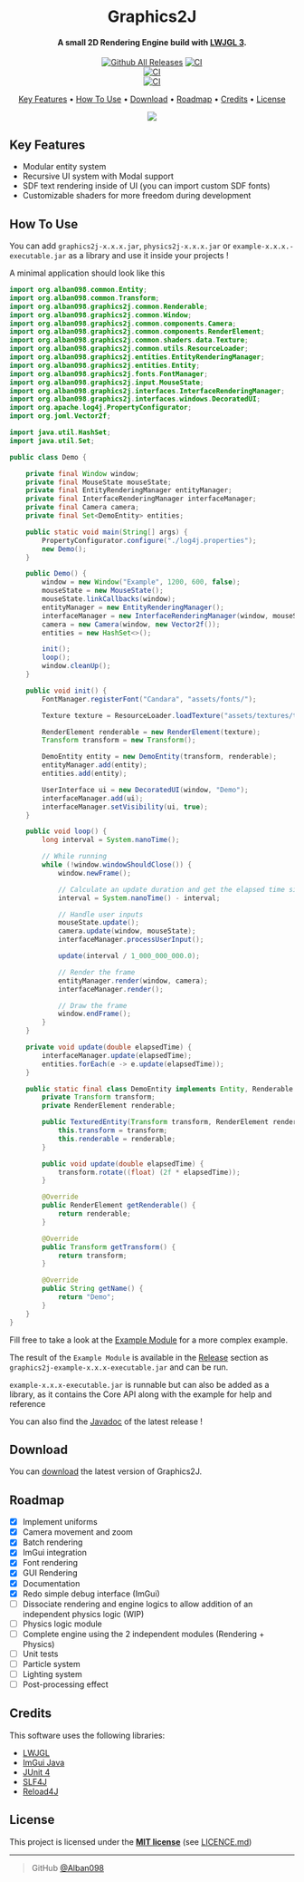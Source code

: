 <h1 align="center">
  Graphics2J
  <br>
</h1>

<h4 align="center">A small 2D Rendering Engine build with <a href="https://www.lwjgl.org/" target="_blank">LWJGL 3</a>.</h4>

<div align="center">

[![Github All Releases](https://img.shields.io/github/downloads/Alban098/graphics2j/total.svg?logo=github)](https://github.com/Alban098/graphics2j/releases)
[![CI](https://github.com/Alban098/graphics2j/actions/workflows/ci.yml/badge.svg)](https://github.com/Alban098/graphics2j/actions/workflows/ci.yml)<br>
[![CI](https://github.com/Alban098/graphics2j/actions/workflows/release.yml/badge.svg)](https://github.com/Alban098/graphics2j/actions/workflows/release.yml)<br>
[![CI](https://github.com/Alban098/graphics2j/actions/workflows/javadoc.yml/badge.svg)](https://github.com/Alban098/graphics2j/actions/workflows/javadoc.yml)<br>

</div>

<p align="center">
  <a href="#key-features">Key Features</a> •
  <a href="#how-to-use">How To Use</a> •
  <a href="#download">Download</a> •
  <a href="#roadmap">Roadmap</a> •
  <a href="#credits">Credits</a> •
  <a href="#license">License</a>
</p>

<p align="center">
  <img src="img/example.gif" />
</p>

## Key Features

- Modular entity system
- Recursive UI system with Modal support
- SDF text rendering inside of UI (you can import custom SDF fonts)
- Customizable shaders for more freedom during development

## How To Use

You can add `graphics2j-x.x.x.jar`, `physics2j-x.x.x.jar` or `example-x.x.x.-executable.jar` as a library and use it inside your projects !

A minimal application should look like this

```java
import org.alban098.common.Entity;
import org.alban098.common.Transform;
import org.alban098.graphics2j.common.Renderable;
import org.alban098.graphics2j.common.Window;
import org.alban098.graphics2j.common.components.Camera;
import org.alban098.graphics2j.common.components.RenderElement;
import org.alban098.graphics2j.common.shaders.data.Texture;
import org.alban098.graphics2j.common.utils.ResourceLoader;
import org.alban098.graphics2j.entities.EntityRenderingManager;
import org.alban098.graphics2j.entities.Entity;
import org.alban098.graphics2j.fonts.FontManager;
import org.alban098.graphics2j.input.MouseState;
import org.alban098.graphics2j.interfaces.InterfaceRenderingManager;
import org.alban098.graphics2j.interfaces.windows.DecoratedUI;
import org.apache.log4j.PropertyConfigurator;
import org.joml.Vector2f;

import java.util.HashSet;
import java.util.Set;

public class Demo {

    private final Window window;
    private final MouseState mouseState;
    private final EntityRenderingManager entityManager;
    private final InterfaceRenderingManager interfaceManager;
    private final Camera camera;
    private final Set<DemoEntity> entities;

    public static void main(String[] args) {
        PropertyConfigurator.configure("./log4j.properties");
        new Demo();
    }

    public Demo() {
        window = new Window("Example", 1200, 600, false);
        mouseState = new MouseState();
        mouseState.linkCallbacks(window);
        entityManager = new EntityRenderingManager();
        interfaceManager = new InterfaceRenderingManager(window, mouseState);
        camera = new Camera(window, new Vector2f());
        entities = new HashSet<>();

        init();
        loop();
        window.cleanUp();
    }

    public void init() {
        FontManager.registerFont("Candara", "assets/fonts/");

        Texture texture = ResourceLoader.loadTexture("assets/textures/texture.png");

        RenderElement renderable = new RenderElement(texture);
        Transform transform = new Transform();

        DemoEntity entity = new DemoEntity(transform, renderable);
        entityManager.add(entity);
        entities.add(entity);

        UserInterface ui = new DecoratedUI(window, "Demo");
        interfaceManager.add(ui);
        interfaceManager.setVisibility(ui, true);
    }

    public void loop() {
        long interval = System.nanoTime();

        // While running
        while (!window.windowShouldClose()) {
            window.newFrame();

            // Calculate an update duration and get the elapsed time since last loop
            interval = System.nanoTime() - interval;

            // Handle user inputs
            mouseState.update();
            camera.update(window, mouseState);
            interfaceManager.processUserInput();

            update(interval / 1_000_000_000.0);

            // Render the frame
            entityManager.render(window, camera);
            interfaceManager.render();

            // Draw the frame
            window.endFrame();
        }
    }

    private void update(double elapsedTime) {
        interfaceManager.update(elapsedTime);
        entities.forEach(e -> e.update(elapsedTime));
    }

    public static final class DemoEntity implements Entity, Renderable {
        private Transform transform;
        private RenderElement renderable;

        public TexturedEntity(Transform transform, RenderElement renderable) {
            this.transform = transform;
            this.renderable = renderable;
        }

        public void update(double elapsedTime) {
            transform.rotate((float) (2f * elapsedTime));
        }

        @Override
        public RenderElement getRenderable() {
            return renderable;
        }

        @Override
        public Transform getTransform() {
            return transform;
        }

        @Override
        public String getName() {
            return "Demo";
        }
    }
}
```

Fill free to take a look at the [Example Module](./example) for a more complex example.

The result of the `Example Module` is available in the [Release](https://github.com/Alban098/graphics2j/releases) section as `graphics2j-example-x.x.x-executable.jar` and can be run.

`example-x.x.x-executable.jar` is runnable but can also be added as a library, as it contains the Core API along with the example for help and reference

You can also find the [Javadoc](https://alban098.github.io/graphics2j/) of the latest release !

## Download

You can [download](https://github.com/Alban098/graphics2j/releases) the latest version of Graphics2J.

## Roadmap

- [x] Implement uniforms
- [x] Camera movement and zoom
- [x] Batch rendering
- [x] ImGui integration
- [x] Font rendering
- [x] GUI Rendering
- [x] Documentation
- [x] Redo simple debug interface (ImGui)
- [ ] Dissociate rendering and engine logics to allow addition of an independent physics logic (WIP)
- [ ] Physics logic module
- [ ] Complete engine using the 2 independent modules (Rendering + Physics)
- [ ] Unit tests
- [ ] Particle system
- [ ] Lighting system
- [ ] Post-processing effect

## Credits

This software uses the following libraries:

- [LWJGL](https://github.com/LWJGL/lwjgl3)
- [ImGui Java](https://github.com/SpaiR/imgui-java)
- [JUnit 4](https://junit.org/junit4/)
- [SLF4J](https://github.com/qos-ch/slf4j)
- [Reload4J](https://github.com/qos-ch/reload4j)

## License

This project is licensed under the **[MIT license](http://opensource.org/licenses/mit-license.php)** (see [LICENCE.md](LICENSE.md))

---

> GitHub [@Alban098](https://github.com/Alban098)
